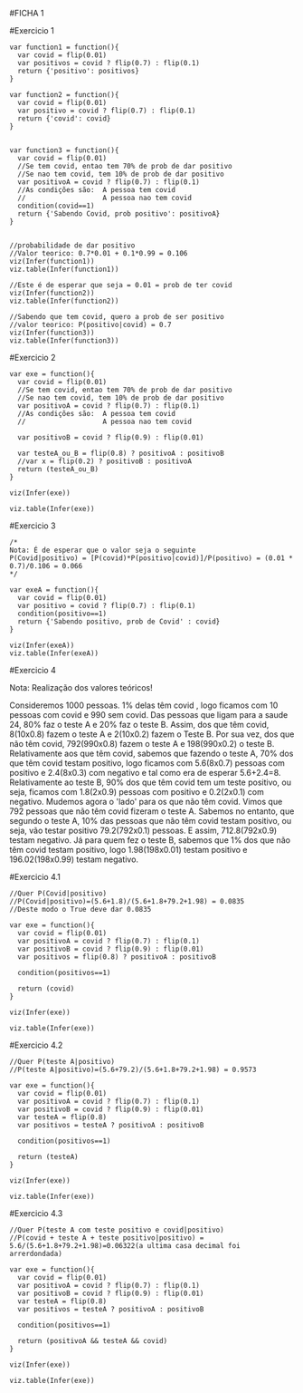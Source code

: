 #FICHA 1

#Exercicio 1

~~~~
var function1 = function(){
  var covid = flip(0.01)
  var positivos = covid ? flip(0.7) : flip(0.1)
  return {'positivo': positivos}
}

var function2 = function(){
  var covid = flip(0.01)
  var positivo = covid ? flip(0.7) : flip(0.1)
  return {'covid': covid}
}


var function3 = function(){
  var covid = flip(0.01)
  //Se tem covid, entao tem 70% de prob de dar positivo
  //Se nao tem covid, tem 10% de prob de dar positivo
  var positivoA = covid ? flip(0.7) : flip(0.1)
  //As condições são:  A pessoa tem covid
  //                   A pessoa nao tem covid
  condition(covid==1)
  return {'Sabendo Covid, prob positivo': positivoA}
}


//probabilidade de dar positivo
//Valor teorico: 0.7*0.01 + 0.1*0.99 = 0.106
viz(Infer(function1))
viz.table(Infer(function1))

//Este é de esperar que seja = 0.01 = prob de ter covid
viz(Infer(function2))
viz.table(Infer(function2))

//Sabendo que tem covid, quero a prob de ser positivo
//valor teorico: P(positivo|covid) = 0.7
viz(Infer(function3))
viz.table(Infer(function3))
~~~~

#Exercicio 2

~~~~
var exe = function(){
  var covid = flip(0.01)
  //Se tem covid, entao tem 70% de prob de dar positivo
  //Se nao tem covid, tem 10% de prob de dar positivo
  var positivoA = covid ? flip(0.7) : flip(0.1)
  //As condições são:  A pessoa tem covid
  //                   A pessoa nao tem covid
  
  var positivoB = covid ? flip(0.9) : flip(0.01)
  
  var testeA_ou_B = flip(0.8) ? positivoA : positivoB
  //var x = flip(0.2) ? positivoB : positivoA
  return (testeA_ou_B)
}

viz(Infer(exe))

viz.table(Infer(exe))
~~~~

#Exercicio 3

~~~~
/*
Nota: É de esperar que o valor seja o seguinte
P(Covid|positivo) = [P(covid)*P(positivo|covid)]/P(positivo) = (0.01 * 0.7)/0.106 = 0.066
*/

var exeA = function(){
  var covid = flip(0.01)
  var positivo = covid ? flip(0.7) : flip(0.1)
  condition(positivo==1)
  return {'Sabendo positivo, prob de Covid' : covid}
}

viz(Infer(exeA))
viz.table(Infer(exeA))
~~~~

#Exercicio 4


Nota: Realização dos valores teóricos!

Consideremos 1000 pessoas. 1% delas têm covid , logo ficamos com 10 pessoas com covid e 990 sem covid. Das pessoas que ligam para a saude 24, 80% faz o teste A e 20% faz o teste B. Assim, dos que têm covid, 8(10x0.8) fazem o teste A e 2(10x0.2) fazem o Teste B. Por sua vez, dos que não têm covid, 792(990x0.8) fazem o teste A e 198(990x0.2) o teste B. Relativamente aos que têm covid, sabemos que fazendo o teste A, 70% dos que têm covid testam positivo, logo ficamos com 5.6(8x0.7) pessoas com positivo e 2.4(8x0.3) com negativo e tal como era de esperar 5.6+2.4=8. Relativamente ao teste B, 90% dos que têm covid tem um teste positivo, ou seja, ficamos com 1.8(2x0.9) pessoas com positivo e 0.2(2x0.1) com negativo.
Mudemos agora o 'lado' para os que não têm covid. Vimos que 792 pessoas que não têm covid fizeram o teste A. Sabemos no entanto, que segundo o teste A, 10% das pessoas que não têm covid testam positivo, ou seja, vão testar positivo 79.2(792x0.1) pessoas. E assim, 712.8(792x0.9) testam negativo. Já para quem fez o teste B, sabemos que 1% dos que não têm covid testam positivo, logo 1.98(198x0.01) testam positivo e 196.02(198x0.99) testam negativo.

#Exercicio 4.1

~~~~
//Quer P(Covid|positivo)
//P(Covid|positivo)=(5.6+1.8)/(5.6+1.8+79.2+1.98) = 0.0835
//Deste modo o True deve dar 0.0835

var exe = function(){
  var covid = flip(0.01)
  var positivoA = covid ? flip(0.7) : flip(0.1)
  var positivoB = covid ? flip(0.9) : flip(0.01)
  var positivos = flip(0.8) ? positivoA : positivoB
  
  condition(positivos==1)
  
  return (covid)
}

viz(Infer(exe))

viz.table(Infer(exe))
~~~~

#Exercicio 4.2

~~~~
//Quer P(teste A|positivo)
//P(teste A|positivo)=(5.6+79.2)/(5.6+1.8+79.2+1.98) = 0.9573

var exe = function(){
  var covid = flip(0.01)
  var positivoA = covid ? flip(0.7) : flip(0.1)
  var positivoB = covid ? flip(0.9) : flip(0.01)
  var testeA = flip(0.8)
  var positivos = testeA ? positivoA : positivoB
  
  condition(positivos==1)
  
  return (testeA)
}

viz(Infer(exe))

viz.table(Infer(exe))
~~~~

#Exercicio 4.3

~~~~
//Quer P(teste A com teste positivo e covid|positivo)
//P(covid + teste A + teste positivo|positivo) = 5.6/(5.6+1.8+79.2+1.98)=0.06322(a ultima casa decimal foi arrerdondada)

var exe = function(){
  var covid = flip(0.01)
  var positivoA = covid ? flip(0.7) : flip(0.1)
  var positivoB = covid ? flip(0.9) : flip(0.01)
  var testeA = flip(0.8)
  var positivos = testeA ? positivoA : positivoB
  
  condition(positivos==1)
  
  return (positivoA && testeA && covid)
}

viz(Infer(exe))

viz.table(Infer(exe))
~~~~
